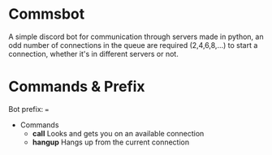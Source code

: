 # Commsbot
A simple discord bot for communication through servers made in python, an odd number of connections in the queue are required (2,4,6,8,...) to start a connection, whether it's in different servers or not.

# Commands & Prefix

Bot prefix: ``=``

- Commands
  - **call** Looks and gets you on an available connection
  - **hangup** Hangs up from the current connection
